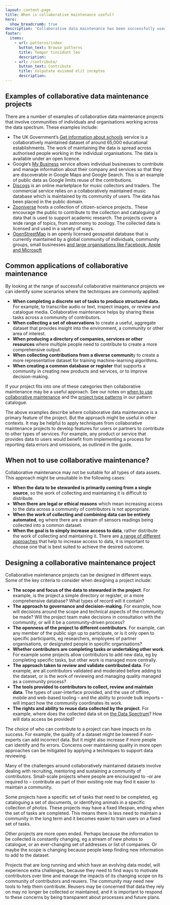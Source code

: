 ```yaml
---
layout: content-page
title: When is collaborative maintenance useful?
hero:
  show_breadcrumb: true
description: 'Collaborative data maintenance has been successfully used in a wide variety of projects. Looking at successful projects helps identify some common characteristics and challenges.'
footer:
  items:
    - url: patterns/index
      button_text: Browse patterns
      title: Tempor tincidunt leo
      description:   
    - url: /contribute/
      button_text: Contribute
      title: Vulputate euismod elit inceptos
      description:   
---
```


## Examples of collaborative data maintenance projects

There are a number of examples of collaborative data maintenance projects that involve communities of individuals and organisations working across the data spectrum. These examples include:



*   The UK Government’s [Get information about schools](https://get-information-schools.service.gov.uk/) service is a collaboratively maintained dataset of around 65,000 educational establishments. The work of maintaining the data is spread across authorised people working in the individual organisations. The data is available under an open licence.
*   Google’s [My Business](https://www.google.com/business/?ppsrc=GPDA2) service allows individual businesses to contribute and manage information about their company and services so that they are discoverable in Google Maps and Google Search. This is an example of public data as Google limits reuse of the contributions.
*   [Discogs](https://www.discogs.com/) is an online marketplace for music collectors and traders. The commercial service relies on a collaboratively maintained music database which is maintained by its community of users. The data has been placed in the public domain.
*   [Zooniverse](https://www.zooniverse.org/) hosts a collection of citizen-science projects.. These encourage the public to contribute to the collection and cataloguing of data that is used to support academic research. The projects cover a wide range of topics, from astronomy to zoology. The collected data is licensed and used in a variety of ways. 
*   [OpenStreetMap](https://www.openstreetmap.org) is an openly licensed geospatial database that is currently maintained by a global community of individuals, community groups, small businesses [and large organisations like Facebook, Apple and Microsoft](https://theodi.org/article/how-are-facebook-apple-and-microsoft-contributing-to-openstreetmap/)


## Common applications of collaborative maintenance 

By looking at the range of successful collaborative maintenance projects we can identify some scenarios where the techniques are commonly applied:



*   **When completing a discrete set of tasks to produce structured data.** For example, to transcribe audio or text, inspect images, or review and catalogue media. Collaborative maintenance helps by sharing these tasks across a community of contributors.
*   **When collecting a set of observations** to create a useful, aggregate dataset that provides insight into the environment, a community or other area of interest.
*   **When producing a directory of companies, services or other resources** where multiple people need to contribute to create a more comprehensive output.
*   **When collecting contributions from a diverse communit**y to create a more representative dataset for training machine-learning algorithms.
*   **When creating a common database or register** that supports a community in creating new products and services, or to improve decision-making.

If your project fits into one of these categories then collaborative maintenance may be a useful approach. See our notes on <span style="text-decoration:underline;">when to use collaborative maintenance</span> and the <span style="text-decoration:underline;">project type patterns</span> in our pattern catalogue.

The above examples describe where collaborative data maintenance is a primary feature of the project. But the approach might be useful in other contexts. It may be helpful to apply techniques from collaborative maintenance projects to develop features for users or partners to contribute to other types of services. For example, any product or service that provides data to users would benefit from implementing a process for reporting data errors and omissions, as outlined in the guide.


## When not to use collaborative maintenance?

Collaborative maintenance may not be suitable for all types of data assets. This approach might be unsuitable in the following cases:



*   **When the data to be stewarded is primarily coming from a single source**, so the work of collecting and maintaining it is difficult to distribute.
*   **When there are legal or ethical reasons** which mean increasing access to the data across a community of contributors is not appropriate.
*   **When the work of collecting and combining data can be entirely automated**, eg where there are a stream of sensors readings being collected into a common dataset.
*   **When the goal is to simply increase access to data**, rather distribute the work of collecting and maintaining it. There are [a range of different approaches](https://theodi.org/project/the-data-access-map/) that help to increase access to data, it is important to choose one that is best suited to achieve the desired outcome.


## Designing a collaborative maintenance project

Collaborative maintenance projects can be designed in different ways. Some of the key criteria to consider when designing a project include:



*   **The scope and focus of the data to stewarded in the project**. For example, is the project a simple directory or register, or a more comprehensive database? What types of record will it contain?
*   **The approach to governance and decision-making**. For example, how will decisions around the scope and technical aspects of the community be made? Will the project team make decisions in consultation with the community, or will it be a community-driven process?
*   **The openness of the project to different contributors**. For example, can any member of the public sign up to participate, or is it only open to specific participants, eg researchers, employees of partner organisations, or designated people in specific organisations?
*   **Whether contributors are completing tasks or undertaking other work**. For example some projects allow contributors to add new data, eg by completing specific tasks, but other work is managed more centrally.
*   **The approach taken to review and validate contributed data**. For example, are all contributors validated and moderated before adding to the dataset, or is the work of reviewing and managing quality managed as a community process?
*   **The tools provided to contributors to collect, review and maintain data**. The types of user-interface provided, and the use of offline, mobile and web-based tooling – and the ability to provide bulk imports – will impact how the community coordinates its work.
*   **The rights and ability to reuse data collected by the project**. For example, where does the collected data sit on [the Data Spectrum](https://theodi.org/about-the-odi/the-data-spectrum/)? How will data access be provided?

The choice of who can contribute to a project can have impacts on its success. For example, the quality of a dataset might be lowered if non-experts can add incorrect data. But it might also increase if more people can identify and fix errors. Concerns over maintaining quality in more open approaches can be mitigated by applying a techniques to support data reviewing.

Many of the challenges around collaboratively maintained datasets involve dealing with recruiting, mentoring and sustaining a community of contributors. Small-scale projects where people are encouraged to –or are required to – contribute as part of their existing role may find it easier to maintain a community.

Some projects have a specific set of tasks that need to be completed, eg cataloguing a set of documents, or identifying animals in a specific collection of photos. These projects may have a fixed lifespan, ending when the set of tasks are completed. This means there is less need to maintain a community in the long term and it becomes easier to train users on a fixed set of tasks. 

Other projects are more open ended. Perhaps because the information to be collected is constantly changing, eg a stream of new photos to catalogue, or an ever-changing set of addresses or list of companies. Or maybe the scope is changing because people keep finding new information to add to the dataset. 

Projects that are long running and which have an evolving data model, will experience extra challenges, because they need to find ways to motivate contributors over time and manage the impacts of its changing scope on its community of contributors and reusers. The community may need new tools to help them contribute. Reusers may be concerned that data they rely on may no longer be collected or maintained, and it is important to respond to these concerns by being transparent about processes and future plans.
